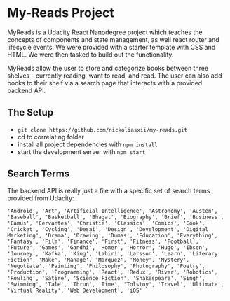# My-Reads Project

MyReads is a Udacity React Nanodegree project which teaches the concepts of components and state management, as well react router and lifecycle events. We were provided with a starter template with CSS and HTML. We were then tasked to build out the functionality. 

MyReads allow the user to store and categorize books between three shelves - currently reading, want to read, and read. The user can also add books to their shelf via a search page that interacts with a provided backend API. 

## The Setup

* `git clone https://github.com/nickoliasxii/my-reads.git`
* cd to correlating folder
* install all project dependencies with `npm install`
* start the development server with `npm start`

## Search Terms

The backend API is really just a file with a specific set of search terms provided from Udacity:

`'Android', 'Art', 'Artificial Intelligence', 'Astronomy', 'Austen', 'Baseball', 'Basketball', 'Bhagat', 'Biography', 'Brief', 'Business', 'Camus', 'Cervantes', 'Christie', 'Classics', 'Comics', 'Cook', 'Cricket', 'Cycling', 'Desai', 'Design', 'Development', 'Digital Marketing', 'Drama', 'Drawing', 'Dumas', 'Education', 'Everything', 'Fantasy', 'Film', 'Finance', 'First', 'Fitness', 'Football', 'Future', 'Games', 'Gandhi', 'Homer', 'Horror', 'Hugo', 'Ibsen', 'Journey', 'Kafka', 'King', 'Lahiri', 'Larsson', 'Learn', 'Literary Fiction', 'Make', 'Manage', 'Marquez', 'Money', 'Mystery', 'Negotiate', 'Painting', 'Philosophy', 'Photography', 'Poetry', 'Production', 'Programming', 'React', 'Redux', 'River', 'Robotics', 'Rowling', 'Satire', 'Science Fiction', 'Shakespeare', 'Singh', 'Swimming', 'Tale', 'Thrun', 'Time', 'Tolstoy', 'Travel', 'Ultimate', 'Virtual Reality', 'Web Development', 'iOS'`